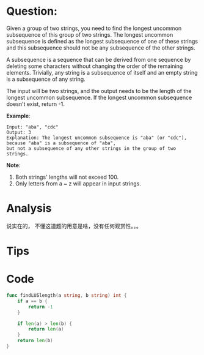 # Question:

Given a group of two strings, you need to find the longest uncommon subsequence of this group of two strings. The longest uncommon subsequence is defined as the longest subsequence of one of these strings and this subsequence should not be any subsequence of the other strings.

A subsequence is a sequence that can be derived from one sequence by deleting some characters without changing the order of the remaining elements. Trivially, any string is a subsequence of itself and an empty string is a subsequence of any string.

The input will be two strings, and the output needs to be the length of the longest uncommon subsequence. If the longest uncommon subsequence doesn't exist, return -1.

**Example**:
```
Input: "aba", "cdc"
Output: 3
Explanation: The longest uncommon subsequence is "aba" (or "cdc"), 
because "aba" is a subsequence of "aba", 
but not a subsequence of any other strings in the group of two strings. 
```

**Note**:
1. Both strings' lengths will not exceed 100.
1. Only letters from a ~ z will appear in input strings.

# Analysis

说实在的， 不懂这道题的用意是啥，没有任何观赏性。。。

# Tips

# Code
```go
func findLUSlength(a string, b string) int {
	if a == b {
		return -1
	}

	if len(a) > len(b) {
		return len(a)
	}
	return len(b)
}
```

